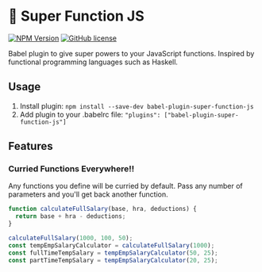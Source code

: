 # 💪 Super Function JS
[![NPM Version](https://badge.fury.io/js/babel-plugin-super-function-js.svg)](https://badge.fury.io/js/babel-plugin-super-function-js)
[![GitHub license](https://img.shields.io/github/license/shb9019/super-function-js.svg)](https://github.com/shb9019/super-function-js/blob/main/plugin/LICENSE)

Babel plugin to give super powers to your JavaScript functions. Inspired by functional programming languages such as Haskell.

## Usage
1. Install plugin: `npm install --save-dev babel-plugin-super-function-js`
2. Add plugin to your .babelrc file: `"plugins": ["babel-plugin-super-function-js"]`

## Features
### Curried Functions Everywhere!!

Any functions you define will be curried by default. Pass any number of parameters and you'll get back another function.
```js
function calculateFullSalary(base, hra, deductions) {
  return base + hra - deductions;
}

calculateFullSalary(1000, 100, 50);
const tempEmpSalaryCalculator = calculateFullSalary(1000);
const fullTimeTempSalary = tempEmpSalaryCalculator(50, 25);
const partTimeTempSalary = tempEmpSalaryCalculator(20, 25);
```
